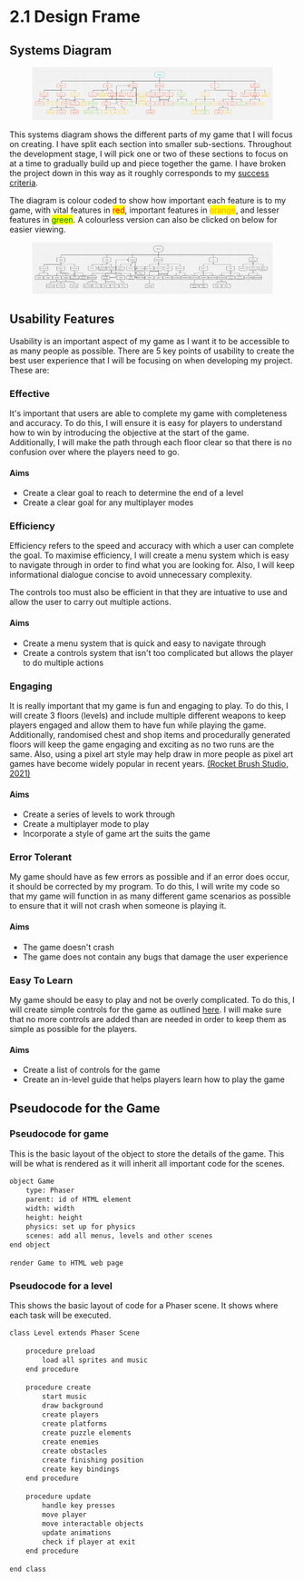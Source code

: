 # 2.1 Design Frame

## Systems Diagram

<figure><img src="../.gitbook/assets/systemsdiagramv2.png" alt=""><figcaption></figcaption></figure>

This systems diagram shows the different parts of my game that I will focus on creating. I have split each section into smaller sub-sections. Throughout the development stage, I will pick one or two of these sections to focus on at a time to gradually build up and piece together the game. I have broken the project down in this way as it roughly corresponds to my [success criteria](../analysis/1.5-success-criteria.md).

The diagram is colour coded to show how important each feature is to my game, with vital features in <mark style="color:red;">red</mark>, important features in <mark style="color:orange;">orange</mark>, and lesser features in <mark style="color:green;">green</mark>. A colourless version can also be clicked on below for easier viewing.

<figure><img src="../.gitbook/assets/systemsdiagramv1.png" alt=""><figcaption></figcaption></figure>

## Usability Features

Usability is an important aspect of my game as I want it to be accessible to as many people as possible. There are 5 key points of usability to create the best user experience that I will be focusing on when developing my project. These are:

### Effective

It's important that users are able to complete my game with completeness and accuracy. To do this, I will ensure it is easy for players to understand how to win by introducing the objective at the start of the game. Additionally, I will make the path through each floor clear so that there is no confusion over where the players need to go.

#### Aims

* Create a clear goal to reach to determine the end of a level
* Create a clear goal for any multiplayer modes

### Efficiency

Efficiency refers to the speed and accuracy with which a user can complete the goal. To maximise efficiency, I will create a menu system which is easy to navigate through in order to find what you are looking for. Also, I will keep informational dialogue concise to avoid unnecessary complexity.

The controls too must also be efficient in that they are intuative to use and allow the user to carry out multiple actions.

#### Aims

* Create a menu system that is quick and easy to navigate through
* Create a controls system that isn't too complicated but allows the player to do multiple actions

### Engaging

It is really important that my game is fun and engaging to play. To do this, I will create 3 floors (levels) and include multiple different weapons to keep players engaged and allow them to have fun while playing the game. Additionally, randomised chest and shop items and procedurally generated floors will keep the game engaging and exciting as no two runs are the same. Also, using a pixel art style may help draw in more people as pixel art games have become widely popular in recent years. [(Rocket Brush Studio, 2021)](../analysis/reference-list.md#2.1-design-frame)

#### Aims

* Create a series of levels to work through
* Create a multiplayer mode to play
* Incorporate a style of game art the suits the game

### Error Tolerant

My game should have as few errors as possible and if an error does occur, it should be corrected by my program. To do this, I will write my code so that my game will function in as many different game scenarios as possible to ensure that it will not crash when someone is playing it.

#### Aims

* The game doesn't crash
* The game does not contain any bugs that damage the user experience

### Easy To Learn

My game should be easy to play and not be overly complicated. To do this, I will create simple controls for the game as outlined [here](../analysis/1.4a-features-of-the-proposed-solution.md#controls). I will make sure that no more controls are added than are needed in order to keep them as simple as possible for the players.

#### Aims

* Create a list of controls for the game
* Create an in-level guide that helps players learn how to play the game

## Pseudocode for the Game

### Pseudocode for game

This is the basic layout of the object to store the details of the game. This will be what is rendered as it will inherit all important code for the scenes.

```
object Game
    type: Phaser
    parent: id of HTML element
    width: width
    height: height
    physics: set up for physics
    scenes: add all menus, levels and other scenes
end object

render Game to HTML web page
```

### Pseudocode for a level

This shows the basic layout of code for a Phaser scene. It shows where each task will be executed.

```
class Level extends Phaser Scene

    procedure preload
        load all sprites and music
    end procedure
    
    procedure create
        start music
        draw background
        create players
        create platforms
        create puzzle elements
        create enemies
        create obstacles
        create finishing position
        create key bindings
    end procedure
    
    procedure update
        handle key presses
        move player
        move interactable objects
        update animations
        check if player at exit
    end procedure
    
end class
```
